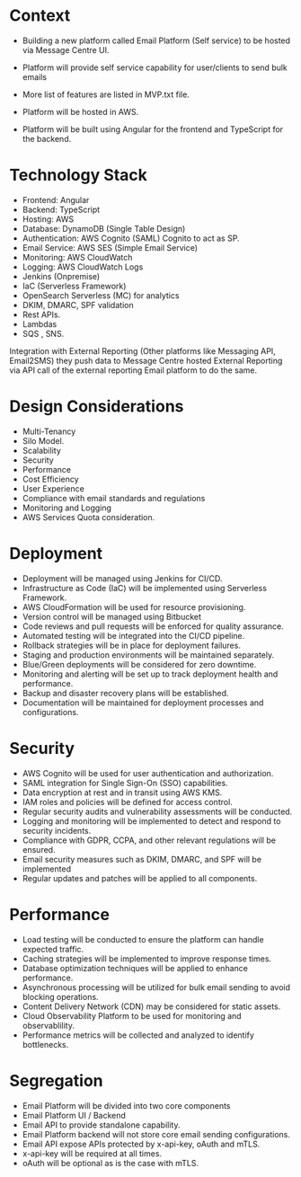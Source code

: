 # Context
- Building a new platform called Email Platform (Self service) to be hosted via Message Centre UI.
- Platform will provide self service capability for user/clients to send bulk emails 
- More list of features are listed in MVP.txt file.

- Platform will be hosted in AWS.
- Platform will be built using Angular for the frontend and TypeScript for the backend.
# Technology Stack
- Frontend: Angular
- Backend: TypeScript
- Hosting: AWS
- Database: DynamoDB (Single Table Design)
- Authentication: AWS Cognito (SAML) Cognito to act as SP.
- Email Service: AWS SES (Simple Email Service)
- Monitoring: AWS CloudWatch
- Logging: AWS CloudWatch Logs
- Jenkins (Onpremise)
- IaC (Serverless Framework)
- OpenSearch Serverless (MC) for analytics
- DKIM, DMARC, SPF validation
- Rest APIs.
- Lambdas 
- SQS , SNS.

Integration with External Reporting (Other platforms like Messaging API, Email2SMS) they push data to Message Centre hosted External Reporting via API call of the external reporting Email platform to do the same.

# Design Considerations
- Multi-Tenancy
- Silo Model.
- Scalability
- Security
- Performance
- Cost Efficiency
- User Experience
- Compliance with email standards and regulations
- Monitoring and Logging
- AWS Services Quota consideration.
# Deployment
- Deployment will be managed using Jenkins for CI/CD.
- Infrastructure as Code (IaC) will be implemented using Serverless Framework.
- AWS CloudFormation will be used for resource provisioning.
- Version control will be managed using Bitbucket
- Code reviews and pull requests will be enforced for quality assurance.
- Automated testing will be integrated into the CI/CD pipeline.
- Rollback strategies will be in place for deployment failures.
- Staging and production environments will be maintained separately.
- Blue/Green deployments will be considered for zero downtime.
- Monitoring and alerting will be set up to track deployment health and performance.
- Backup and disaster recovery plans will be established.
- Documentation will be maintained for deployment processes and configurations.
# Security
- AWS Cognito will be used for user authentication and authorization.
- SAML integration for Single Sign-On (SSO) capabilities.
- Data encryption at rest and in transit using AWS KMS.
- IAM roles and policies will be defined for access control.
- Regular security audits and vulnerability assessments will be conducted.
- Logging and monitoring will be implemented to detect and respond to security incidents.
- Compliance with GDPR, CCPA, and other relevant regulations will be ensured.
- Email security measures such as DKIM, DMARC, and SPF will be implemented
- Regular updates and patches will be applied to all components.


# Performance
- Load testing will be conducted to ensure the platform can handle expected traffic.
- Caching strategies will be implemented to improve response times.
- Database optimization techniques will be applied to enhance performance.
- Asynchronous processing will be utilized for bulk email sending to avoid blocking operations.
- Content Delivery Network (CDN) may be considered for static assets.
- Cloud Observability Platform to be used for monitoring and observablility.
- Performance metrics will be collected and analyzed to identify bottlenecks.

# Segregation
- Email Platform will be divided into two core components
- Email Platform UI / Backend
- Email API to provide standalone capability.
- Email Platform backend will not store core email sending configurations.
- Email API expose APIs protected by x-api-key, oAuth and mTLS.
- x-api-key will be required at all times.
- oAuth will be optional as is the case with mTLS.